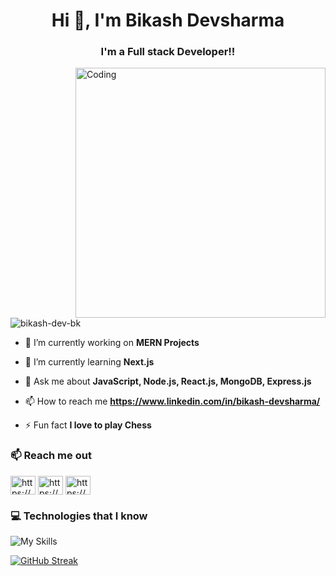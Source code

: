<h1 align="center">Hi 👋, I'm Bikash Devsharma</h1>
<h3 align="center">I'm a Full stack Developer!!</h3>
<img align="right" alt="Coding" width="400" src="https://i.giphy.com/media/qgQUggAC3Pfv687qPC/giphy.webp">

<p  align="left"> <img src="https://komarev.com/ghpvc/?username=bikash-dev-bk&label=Profile%20views&color=0e75b6&style=flat" alt="bikash-dev-bk" /> </p>

- 🔭 I’m currently working on **MERN Projects**

- 🌱 I’m currently learning **Next.js**

- 💬 Ask me about **JavaScript, Node.js, React.js, MongoDB, Express.js**

- 📫 How to reach me **https://www.linkedin.com/in/bikash-devsharma/**

- ⚡ Fun fact **I love to play Chess**

<h3 align="left">📫 Reach me out</h3>
<p align="left">
<a href="https://www.linkedin.com/in/bikash-devsharma/" target="blank"><img align="center" src="https://raw.githubusercontent.com/rahuldkjain/github-profile-readme-generator/master/src/images/icons/Social/linked-in-alt.svg" alt="https://www.linkedin.com/in/bikash-devsharma/" height="30" width="40" /></a>
<a href="https://www.facebook.com/bks20128" target="blank"><img align="center" src="https://raw.githubusercontent.com/rahuldkjain/github-profile-readme-generator/master/src/images/icons/Social/facebook.svg" alt="https://www.facebook.com/bks20128" height="30" width="40" /></a>
<a href="https://www.instagram.com/bks_dev/" target="blank"><img align="center" src="https://raw.githubusercontent.com/rahuldkjain/github-profile-readme-generator/master/src/images/icons/Social/instagram.svg" alt="https://www.instagram.com/bks_dev/" height="30" width="40" /></a>
</p>

<h3 align="left">💻 Technologies that I know</h3>



![My Skills](https://skills.thijs.gg/icons?i=js,react,tailwind,firebase,mongodb,html,css,bootstrap,express,nodejs,git)



[![GitHub Streak](https://streak-stats.demolab.com?user=bikash-dev-bk)](https://git.io/streak-stats)

